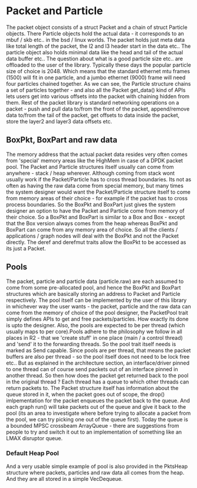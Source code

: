 # Packet and Particle

The packet object consists of a struct Packet and a chain of struct Particle objects. There Particle objects hold the actual data - it corresponds to an mbuf / skb etc.. in the bsd / linux worlds. The packet holds just meta data like total length of the packet, the l2 and l3 header start in the data etc.. The particle object also holds minimal data like the head and tail of the actual data buffer etc.. The question about what is a good particle size etc.. are offloaded to the user of the library. Typically these days the popular particle size of choice is 2048. Which means that the standard ethernet mtu frames (1500) will fit in one particle, and a jumbo ethernet (9000) frame will need four particles chained together. As we can see, the Particle structure chains a set of particles together - and also all the Packet get_data() kind of APIs lets users get into various offsets into the packet with chaining hidden from them. Rest of the packet library is standard networking operations on a packet - push and pull data to/from the front of the packet, append/remove data to/from the tail of the packet, get offsets to data inside the packet, store the layer2 and layer3 data offsets etc.

## BoxPkt, BoxPart and raw data

The memory address that the actual packet data resides very often comes from 'special' memory areas like the HighMem in case of a DPDK packet pool. The Packet and Particle structures itself usually can come from anywhere - stack / heap wherever. Although coming from stack wont usually work if the Packet/Particle has to cross thread boundaries. Its not as often as having the raw data come from special memory, but many times the system designer would want the Packet/Particle structure itself to come from memory areas of their choice - for example if the packet has to cross process boundaries. So the BoxPkt and BoxPart just gives the system designer an option to have the Packet and Particle come from memory of their choice. So a BoxPkt and BoxPart is similar to a Box<Packet> and Box<Particle> - except that the Box<Foo> version always comes from the heap whereas BoxPkt and BoxPart can come from any memory area of choice. So all the clients / applications / graph nodes will deal with the BoxPkt and not the Packet directly. The deref and derefmut traits allow the BoxPkt to be accessed as its just a Packet.

## Pools

The packet, particle and particle data (particle.raw) are each assumed to come from some pre-allocated pool, and hence the BoxPkt and BoxPart structures which are basically storing an address to Packet and Particle respectively. The pool itself can be implemented by the user of this library in whichever way the user wants - the packet, particle and the raw data can come from the memory of choice of the pool designer, the PacketPool trait simply defines APIs to get and free packets/particles. How exactly its done is upto the designer. Also, the pools are expected to be per thread (which usually maps to per core).Pools adhere to the philosophy we follow in all places in R2 - that we 'create stuff' in one place (main / a control thread) and 'send' it to the forwarding threads. So the pool trait itself needs is marked as Send capable. Since pools are per thread, that means the packet buffers are also per thread - so the pool itself does not need to be lock free etc.. But as explained in the architecture section, an interface/driver pinned to one thread can of course send packets out of an interface pinned in another thread. So then how does the packet get returned back to the pool in the original thread ? Each thread has a queue to which other threads can return packets to. The Packet structure itself has information about the queue stored in it, when the packet goes out of scope, the drop() imlpementation for the packet enqueues the packet back to the queue. And each graph run() will take packets out of the queue and give it back to the pool (its an area to investigate where before trying to allocate a packet from the pool, we can try picking one out of the queue first). Today the queue is a bounded MPSC crossbeam ArrayQueue - there are suggestions from people to try and switch it out to an implementation of something like an LMAX disruptor queue.

### Default Heap Pool

And a very usable simple example of pool is also provided in the PktsHeap structure where packets, particles and raw data all comes from the heap. And they are all stored in a simple VecDequeue.
